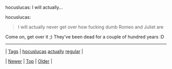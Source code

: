 <!--
title: hocuslucas
date: 2020-06-28T15:27:00.332Z
tags: hocuslucas, actually, regular
-->


hocuslucas: I will actually...

<p>hocuslucas:</p>

<blockquote>
<p>I will actually never get over how fucking dumb Romeo and Juliet are</p>
</blockquote>

<p>Come on, get over it ;)
They&rsquo;ve been dead for a couple of hundred years :D</p>

<!--BOTTOM-POST-NAVIGATION-->
---

| [Tags](tags.md) | [hocuslucas](tag-hocuslucas.md) [actually](tag-actually.md) [regular](tag-regular.md) |

| [Newer](89263683371.md) | [Top](index.md) | [Older](89271765629.md) |